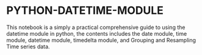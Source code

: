 # PYTHON-DATETIME-MODULE
This notebook is a simply a practical comprehensive guide to using the datetime module in python, the contents includes the date module, time module, datetime module, timedelta module, and Grouping and Resampling Time series data.
